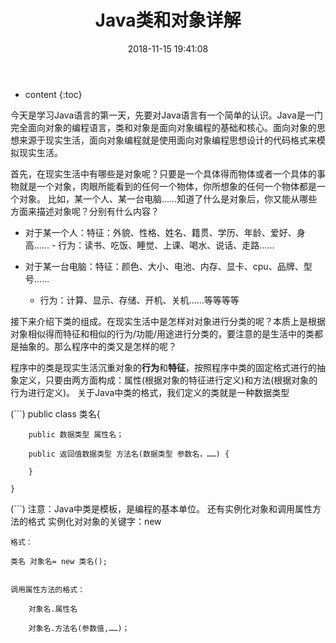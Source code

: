 ﻿---
layout: post
title:  "Java类和对象详解"
date:   2018-11-15 19:41:08
categories: Java
tags: Java IT 
---

* content
{:toc}

今天是学习Java语言的第一天，先要对Java语言有一个简单的认识。Java是一门完全面向对象的编程语言，类和对象是面向对象编程的基础和核心。面向对象的思想来源于现实生活，面向对象编程就是使用面向对象编程思想设计的代码格式来模拟现实生活。


首先，在现实生活中有哪些是对象呢？只要是一个具体得而物体或者一个具体的事物就是一个对象，肉眼所能看到的任何一个物体，你所想象的任何一个物体都是一个对象。
比如，某一个人、某一台电脑……知道了什么是对象后，你又能从哪些方面来描述对象呢？分别有什么内容？

* 对于某一个人：特征：外貌、性格、姓名、籍贯、学历、年龄、爱好、身高……
			- 行为：读书、吃饭、睡觉、上课、喝水、说话、走路……

* 对于某一台电脑：特征：颜色、大小、电池、内存、显卡、cpu、品牌、型号……

	- 行为：计算、显示、存储、开机、关机……等等等等


接下来介绍下类的组成。在现实生活中是怎样对对象进行分类的呢？本质上是根据对象相似得而特征和相似的行为/功能/用途进行分类的，要注意的是生活中的类都是抽象的。那么程序中的类又是怎样的呢？

程序中的类是现实生活沉重对象的**行为**和**特征**，按照程序中类的固定格式进行的抽象定义，只要由两方面构成：属性(根据对象的特征进行定义)和方法(根据对象的行为进行定义)。
关于Java中类的格式，我们定义的类就是一种数据类型


(```)
	public class 类名{

		public 数据类型 属性名；

		public 返回值数据类型 方法名(数据类型 参数名，……) {

		}

	}

(```)
注意：Java中类是模板，是编程的基本单位。
还有实例化对象和调用属性方法的格式
	实例化对对象的关键字：new

	格式：

	类名 对象名= new 类名();


	调用属性方法的格式：

		对象名.属性名

		对象名.方法名(参数值,……)；


